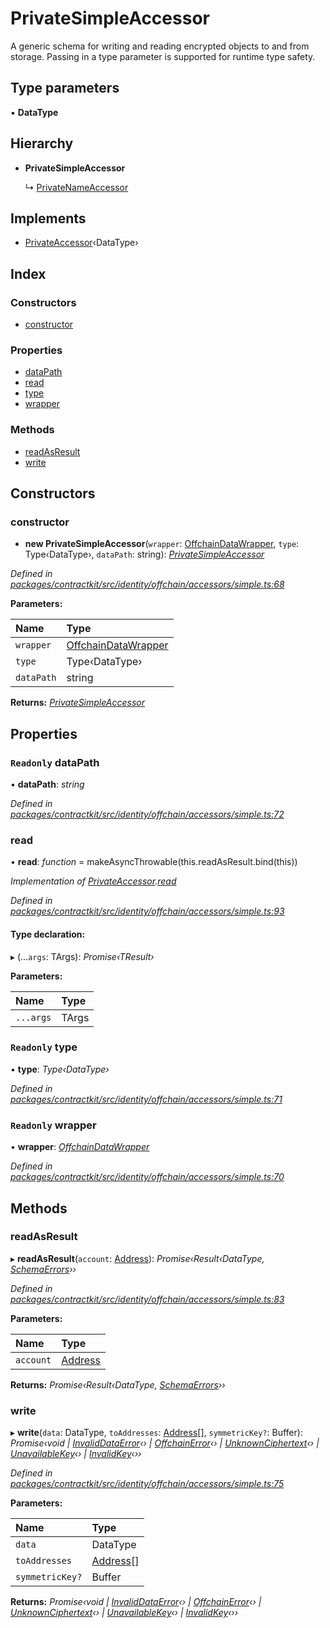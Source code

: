 # PrivateSimpleAccessor

A generic schema for writing and reading encrypted objects to and from storage. Passing in a type parameter is supported for runtime type safety.

## Type parameters

▪ **DataType**

## Hierarchy

* **PrivateSimpleAccessor**

  ↳ [PrivateNameAccessor](../classes/_identity_offchain_accessors_name_.privatenameaccessor.md)

## Implements

* [PrivateAccessor](../interfaces/_identity_offchain_accessors_interfaces_.privateaccessor.md)‹DataType›

## Index

### Constructors

* [constructor](../classes/_identity_offchain_accessors_simple_.privatesimpleaccessor.md#constructor)

### Properties

* [dataPath](../classes/_identity_offchain_accessors_simple_.privatesimpleaccessor.md#readonly-datapath)
* [read](../classes/_identity_offchain_accessors_simple_.privatesimpleaccessor.md#read)
* [type](../classes/_identity_offchain_accessors_simple_.privatesimpleaccessor.md#readonly-type)
* [wrapper](../classes/_identity_offchain_accessors_simple_.privatesimpleaccessor.md#readonly-wrapper)

### Methods

* [readAsResult](../classes/_identity_offchain_accessors_simple_.privatesimpleaccessor.md#readasresult)
* [write](../classes/_identity_offchain_accessors_simple_.privatesimpleaccessor.md#write)

## Constructors

### constructor

+ **new PrivateSimpleAccessor**\(`wrapper`: [OffchainDataWrapper](../classes/_identity_offchain_data_wrapper_.offchaindatawrapper.md), `type`: Type‹DataType›, `dataPath`: string\): [_PrivateSimpleAccessor_](../classes/_identity_offchain_accessors_simple_.privatesimpleaccessor.md)

_Defined in_ [_packages/contractkit/src/identity/offchain/accessors/simple.ts:68_](https://github.com/celo-org/celo-monorepo/blob/master/packages/contractkit/src/identity/offchain/accessors/simple.ts#L68)

**Parameters:**

| Name | Type |
| :--- | :--- |
| `wrapper` | [OffchainDataWrapper](../classes/_identity_offchain_data_wrapper_.offchaindatawrapper.md) |
| `type` | Type‹DataType› |
| `dataPath` | string |

**Returns:** [_PrivateSimpleAccessor_](../classes/_identity_offchain_accessors_simple_.privatesimpleaccessor.md)

## Properties

### `Readonly` dataPath

• **dataPath**: _string_

_Defined in_ [_packages/contractkit/src/identity/offchain/accessors/simple.ts:72_](https://github.com/celo-org/celo-monorepo/blob/master/packages/contractkit/src/identity/offchain/accessors/simple.ts#L72)

### read

• **read**: _function_ = makeAsyncThrowable\(this.readAsResult.bind\(this\)\)

_Implementation of_ [_PrivateAccessor_](../interfaces/_identity_offchain_accessors_interfaces_.privateaccessor.md)_._[_read_](../interfaces/_identity_offchain_accessors_interfaces_.privateaccessor.md#read)

_Defined in_ [_packages/contractkit/src/identity/offchain/accessors/simple.ts:93_](https://github.com/celo-org/celo-monorepo/blob/master/packages/contractkit/src/identity/offchain/accessors/simple.ts#L93)

#### Type declaration:

▸ \(...`args`: TArgs\): _Promise‹TResult›_

**Parameters:**

| Name | Type |
| :--- | :--- |
| `...args` | TArgs |

### `Readonly` type

• **type**: _Type‹DataType›_

_Defined in_ [_packages/contractkit/src/identity/offchain/accessors/simple.ts:71_](https://github.com/celo-org/celo-monorepo/blob/master/packages/contractkit/src/identity/offchain/accessors/simple.ts#L71)

### `Readonly` wrapper

• **wrapper**: [_OffchainDataWrapper_](../classes/_identity_offchain_data_wrapper_.offchaindatawrapper.md)

_Defined in_ [_packages/contractkit/src/identity/offchain/accessors/simple.ts:70_](https://github.com/celo-org/celo-monorepo/blob/master/packages/contractkit/src/identity/offchain/accessors/simple.ts#L70)

## Methods

### readAsResult

▸ **readAsResult**\(`account`: [Address](_base_.md#address)\): _Promise‹Result‹DataType,_ [_SchemaErrors_](_identity_offchain_accessors_errors_.md#schemaerrors)_››_

_Defined in_ [_packages/contractkit/src/identity/offchain/accessors/simple.ts:83_](https://github.com/celo-org/celo-monorepo/blob/master/packages/contractkit/src/identity/offchain/accessors/simple.ts#L83)

**Parameters:**

| Name | Type |
| :--- | :--- |
| `account` | [Address](_base_.md#address) |

**Returns:** _Promise‹Result‹DataType,_ [_SchemaErrors_](_identity_offchain_accessors_errors_.md#schemaerrors)_››_

### write

▸ **write**\(`data`: DataType, `toAddresses`: [Address](_base_.md#address)\[\], `symmetricKey?`: Buffer\): _Promise‹void \|_ [_InvalidDataError_](../classes/_identity_offchain_accessors_errors_.invaliddataerror.md)_‹› \|_ [_OffchainError_](../classes/_identity_offchain_accessors_errors_.offchainerror.md)_‹› \|_ [_UnknownCiphertext_](../classes/_identity_offchain_accessors_errors_.unknownciphertext.md)_‹› \|_ [_UnavailableKey_](../classes/_identity_offchain_accessors_errors_.unavailablekey.md)_‹› \|_ [_InvalidKey_](../classes/_identity_offchain_accessors_errors_.invalidkey.md)_‹››_

_Defined in_ [_packages/contractkit/src/identity/offchain/accessors/simple.ts:75_](https://github.com/celo-org/celo-monorepo/blob/master/packages/contractkit/src/identity/offchain/accessors/simple.ts#L75)

**Parameters:**

| Name | Type |
| :--- | :--- |
| `data` | DataType |
| `toAddresses` | [Address](_base_.md#address)\[\] |
| `symmetricKey?` | Buffer |

**Returns:** _Promise‹void \|_ [_InvalidDataError_](../classes/_identity_offchain_accessors_errors_.invaliddataerror.md)_‹› \|_ [_OffchainError_](../classes/_identity_offchain_accessors_errors_.offchainerror.md)_‹› \|_ [_UnknownCiphertext_](../classes/_identity_offchain_accessors_errors_.unknownciphertext.md)_‹› \|_ [_UnavailableKey_](../classes/_identity_offchain_accessors_errors_.unavailablekey.md)_‹› \|_ [_InvalidKey_](../classes/_identity_offchain_accessors_errors_.invalidkey.md)_‹››_

